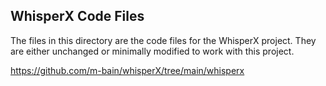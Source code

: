## WhisperX Code Files
The files in this directory are the code files for the WhisperX project. They are either unchanged
or minimally modified to work with this project.

https://github.com/m-bain/whisperX/tree/main/whisperx